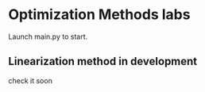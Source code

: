 # Optimization Methods labs
Launch main.py to start.

## Linearization method in development
check it soon